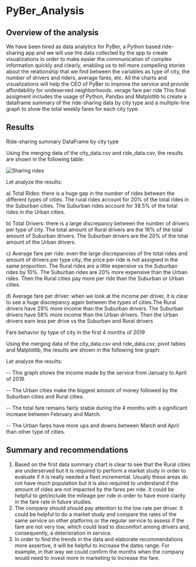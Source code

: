 # PyBer_Analysis

## Overview of the analysis

We have been hired as data analytics for PyBer, a Python based ride-sharing app and we will use the data collected by the app to create visualizations in order to make easier the communication of complex information quickly and clearly, enabling us to tell more compelling stories about the relationship that we find between the variables as type of city, the number of drivers and riders, average fares, etc. All the charts and visualizations will help the CEO of PyBer to improve the service and provide affordability for undeserved neighborhoods.
 verage fare per ride
This final assigment includes the usage of Python, Pandas and Matplotlib to create a dataframe summary of the ride-sharing data by city type and a multiple-line graph to show the total weekly fares for each city type.

## Results

Ride-sharing summary DataFrame by city type

Using the merging data of the city_data.csv and ride_data.csv, the results are shown in the following table:


![Sharing rides](https://user-images.githubusercontent.com/106939511/179153706-c1121915-e503-4a1a-a8ae-72361f48615a.png)


Let analyze the results:

a) Total Rides: there is a huge gap in the number of rides between the different types of cities. The rural rides account for 20% of the total rides in the Suburban cities. The Suburban rides account for 38.5% of the total rides in the Urban cities. 

b) Total Drivers: there is a large discrepancy between the number of drivers per type of city. The total amount of Rural drivers are the 16% of the total amount of Suburban drivers. The Suburban drivers are the 20% of the total amount of the Urban drivers.

c) Average fare per ride: even the large discrepancies of the total rides and amount of drivers per type city, the price per ride is not assigned in the same proportion.  The Rural rides are a little expensive vs the Suburban rides by 10%. The Suburban rides are 20% more expensive than the Urban rides. Then the Rural cities pay more per ride than the Suburban or Urban cities.

d) Average fare per driver: when we look at the income per driver, it is clear to see a huge discrepancy again between the types of cities.The Rural drivers have 29% more income than the Suburban drivers. The Suburban drivers have 58% more income than the Urban drivers. Then the Urban drivers earn less per drive vs the Suburban and Rural drivers 

Fare behavior by type of city in the first 4 months of 2019

Using the merging data of the city_data.csv and ride_data.csv, pivot tables and  Matplotlib, the results are shown in the following line graph:



Let analyze the results:

-- This graph shows the income made by the service from January to April of 2019. 

-- The Urban cities make the biggest amount of money followed by the Suburban cities and Rural cities.

-- The total fare remains fairly stable during the 4 months with a significant increase between February and March.

-- The Urban fares have more ups and downs between March and April than other type of cities. 


## Summary and recommendations

1. Based on the first data summary chart is clear to see that the Rural cities are underserved but it is required to perform a market study in order to evaluate if it is really needed a fleet incremental. Usually these areas do not have much population but it is also required to understand if the amount of rides are not impacted by the fares per ride. It could be helpful to get/include the mileage per ride in order to have more clarity in the fare rate in future studies. 
2. The company should should pay attention to the low rate per driver. It could be helpful to do a market study and compare the rates of the same service on other platforms or the regular service to assess if the fare are not very low, which could lead to discomfort among drivers and, consequently, a deterioration in service.
3. In order to find the trends in the data and elaborate recommendations more assertive, it will be helpful to increase the dates range. For example, in that way we could confirm the months when the company would need to invest more in marketing to increase the fare.

